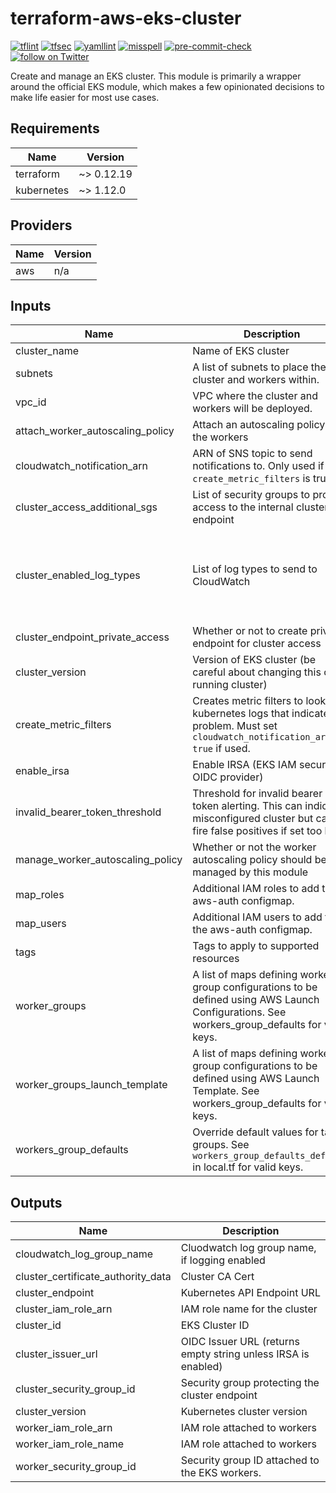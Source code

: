 # terraform-aws-eks-cluster

[![tflint](https://github.com/rhythmictech/terraform-aws-eks-cluster/workflows/tflint/badge.svg?branch=master&event=push)](https://github.com/rhythmictech/terraform-aws-eks-cluster/actions?query=workflow%3Atflint+event%3Apush+branch%3Amaster)
[![tfsec](https://github.com/rhythmictech/terraform-aws-eks-cluster/workflows/tfsec/badge.svg?branch=master&event=push)](https://github.com/rhythmictech/terraform-aws-eks-cluster/actions?query=workflow%3Atfsec+event%3Apush+branch%3Amaster)
[![yamllint](https://github.com/rhythmictech/terraform-aws-eks-cluster/workflows/yamllint/badge.svg?branch=master&event=push)](https://github.com/rhythmictech/terraform-aws-eks-cluster/actions?query=workflow%3Ayamllint+event%3Apush+branch%3Amaster)
[![misspell](https://github.com/rhythmictech/terraform-aws-eks-cluster/workflows/misspell/badge.svg?branch=master&event=push)](https://github.com/rhythmictech/terraform-aws-eks-cluster/actions?query=workflow%3Amisspell+event%3Apush+branch%3Amaster)
[![pre-commit-check](https://github.com/rhythmictech/terraform-aws-eks-cluster/workflows/pre-commit-check/badge.svg?branch=master&event=push)](https://github.com/rhythmictech/terraform-aws-eks-cluster/actions?query=workflow%3Apre-commit-check+event%3Apush+branch%3Amaster)
<a href="https://twitter.com/intent/follow?screen_name=RhythmicTech"><img src="https://img.shields.io/twitter/follow/RhythmicTech?style=social&logo=twitter" alt="follow on Twitter"></a>

Create and manage an EKS cluster. This module is primarily a wrapper around the official EKS module, which makes a few opinionated decisions to make life easier for most use cases.

<!-- BEGINNING OF PRE-COMMIT-TERRAFORM DOCS HOOK -->
## Requirements

| Name | Version |
|------|---------|
| terraform | ~> 0.12.19 |
| kubernetes | ~> 1.12.0 |

## Providers

| Name | Version |
|------|---------|
| aws | n/a |

## Inputs

| Name | Description | Type | Default | Required |
|------|-------------|------|---------|:--------:|
| cluster\_name | Name of EKS cluster | `string` | n/a | yes |
| subnets | A list of subnets to place the EKS cluster and workers within. | `list(string)` | n/a | yes |
| vpc\_id | VPC where the cluster and workers will be deployed. | `string` | n/a | yes |
| attach\_worker\_autoscaling\_policy | Attach an autoscaling policy to the workers | `bool` | `false` | no |
| cloudwatch\_notification\_arn | ARN of SNS topic to send notifications to. Only used if `create_metric_filters` is true. | `string` | `null` | no |
| cluster\_access\_additional\_sgs | List of security groups to provide access to the internal cluster endpoint | `list(string)` | `[]` | no |
| cluster\_enabled\_log\_types | List of log types to send to CloudWatch | `list(string)` | <pre>[<br>  "api",<br>  "audit",<br>  "authenticator",<br>  "controllerManager",<br>  "scheduler"<br>]</pre> | no |
| cluster\_endpoint\_private\_access | Whether or not to create private endpoint for cluster access | `bool` | `true` | no |
| cluster\_version | Version of EKS cluster (be careful about changing this on a running cluster) | `string` | `"1.15"` | no |
| create\_metric\_filters | Creates metric filters to look for kubernetes logs that indicate a problem. Must set `cloudwatch_notification_arn = true` if used. | `bool` | `false` | no |
| enable\_irsa | Enable IRSA (EKS IAM security OIDC provider) | `bool` | `true` | no |
| invalid\_bearer\_token\_threshold | Threshold for invalid bearer token alerting. This can indicate a misconfigured cluster but can fire false positives if set too low. | `number` | `10` | no |
| manage\_worker\_autoscaling\_policy | Whether or not the worker autoscaling policy should be managed by this module | `bool` | `false` | no |
| map\_roles | Additional IAM roles to add to the aws-auth configmap. | `list(any)` | `[]` | no |
| map\_users | Additional IAM users to add to the aws-auth configmap. | `list(any)` | `[]` | no |
| tags | Tags to apply to supported resources | `map(string)` | `{}` | no |
| worker\_groups | A list of maps defining worker group configurations to be defined using AWS Launch Configurations. See workers\_group\_defaults for valid keys. | `list(any)` | `[]` | no |
| worker\_groups\_launch\_template | A list of maps defining worker group configurations to be defined using AWS Launch Template. See workers\_group\_defaults for valid keys. | `list` | `[]` | no |
| workers\_group\_defaults | Override default values for target groups. See `workers_group_defaults_defaults` in local.tf for valid keys. | `map` | `{}` | no |

## Outputs

| Name | Description |
|------|-------------|
| cloudwatch\_log\_group\_name | Cluodwatch log group name, if logging enabled |
| cluster\_certificate\_authority\_data | Cluster CA Cert |
| cluster\_endpoint | Kubernetes API Endpoint URL |
| cluster\_iam\_role\_arn | IAM role name for the cluster |
| cluster\_id | EKS Cluster ID |
| cluster\_issuer\_url | OIDC Issuer URL (returns empty string unless IRSA is enabled) |
| cluster\_security\_group\_id | Security group protecting the cluster endpoint |
| cluster\_version | Kubernetes cluster version |
| worker\_iam\_role\_arn | IAM role attached to workers |
| worker\_iam\_role\_name | IAM role attached to workers |
| worker\_security\_group\_id | Security group ID attached to the EKS workers. |

<!-- END OF PRE-COMMIT-TERRAFORM DOCS HOOK -->
